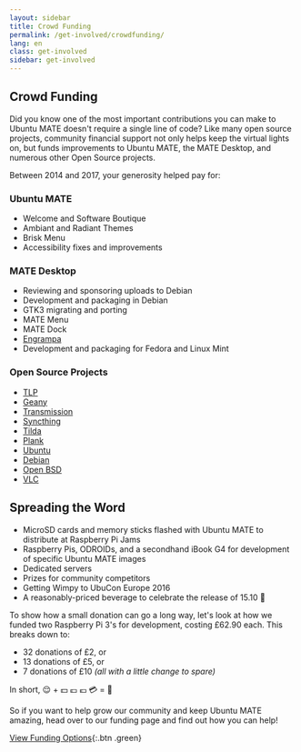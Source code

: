 ```yaml
---
layout: sidebar
title: Crowd Funding
permalink: /get-involved/crowdfunding/
lang: en
class: get-involved
sidebar: get-involved
---
```


## Crowd Funding

Did you know one of the most important contributions you can make to Ubuntu MATE
doesn't require a single line of code? Like many open source projects, community
financial support not only helps keep the virtual lights on, but funds
improvements to Ubuntu MATE, the MATE Desktop, and numerous other Open
Source projects.

Between 2014 and 2017, your generosity helped pay for:

### Ubuntu MATE

* Welcome and Software Boutique
* Ambiant and Radiant Themes
* Brisk Menu
* Accessibility fixes and improvements

### MATE Desktop

* Reviewing and sponsoring uploads to Debian
* Development and packaging in Debian
* GTK3 migrating and porting
* MATE Menu
* MATE Dock
* [Engrampa](https://github.com/mate-desktop/engrampa)
* Development and packaging for Fedora and Linux Mint

### Open Source Projects

* [TLP](https://linrunner.de/en/tlp/tlp.html)
* [Geany](https://www.geany.org/)
* [Transmission](https://transmissionbt.com/)
* [Syncthing](https://syncthing.net/)
* [Tilda](https://github.com/lanoxx/tilda)
* [Plank](https://launchpad.net/plank)
* [Ubuntu](https://ubuntu.com)
* [Debian](https://www.debian.org/)
* [Open BSD](https://www.openbsd.org/)
* [VLC](https://www.videolan.org/vlc/)

## Spreading the Word

* MicroSD cards and memory sticks flashed with Ubuntu MATE to distribute at Raspberry Pi Jams
* Raspberry Pis, ODROIDs, and a secondhand iBook G4 for development of specific Ubuntu MATE images
* Dedicated servers
* Prizes for community competitors
* Getting Wimpy to UbuCon Europe 2016
* A reasonably-priced beverage to celebrate the release of 15.10 🍷

To show how a small donation can go a long way, let's look at how we funded
two Raspberry Pi 3's for development, costing £62.90 each. This breaks down to:

* 32 donations of £2, or
* 13 donations of £5, or
* 7 donations of £10 _(all with a little change to spare)_

In short, 😌 + 💵 💷 💶 💳 = 💚

So if you want to help grow our community and keep Ubuntu MATE amazing, head over to our funding page and find out how you can help!

[View Funding Options](/funding/){:.btn .green}
